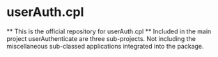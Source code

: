 # userAuth.cpl
** This is the official repository for userAuth.cpl **
Included in the main project userAuthenticate are three sub-projects. Not including the 
miscellaneous sub-classed applications integrated into the package.
